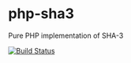 # php-sha3
Pure PHP implementation of SHA-3 


[![Build Status](https://img.shields.io/travis/0xbb/php-sha3/master.svg?style=flat-square)](https://travis-ci.org/0xbb/sha3)
